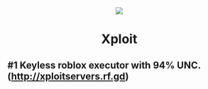 <div align="center">
  <img src="assets/icon.png" />
  <h1>Xploit</h1>
</div>

## #1 Keyless roblox executor with 94% UNC. (http://xploitservers.rf.gd)
